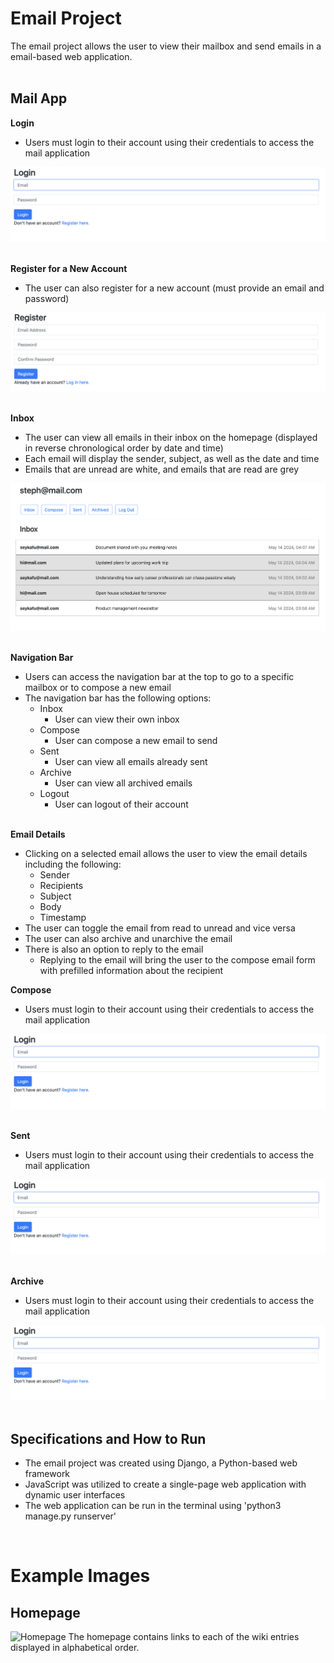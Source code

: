 # Email Project
The email project allows the user to view their mailbox and send emails in a email-based web application.
<br></br>

## Mail App
**Login** 
- Users must login to their account using their credentials to access the mail application
&nbsp;

![Login](/mail/static/mail/images/login.png?raw=true "Login")
<br></br>

**Register for a New Account**
- The user can also register for a new account (must provide an email and password)
&nbsp;

![Register](/mail/static/mail/images/register.png?raw=true "Register")
<br></br>

**Inbox**
- The user can view all emails in their inbox on the homepage (displayed in reverse chronological order by date and time)
- Each email will display the sender, subject, as well as the date and time
- Emails that are unread are white, and emails that are read are grey
&nbsp;

![Inbox](/mail/static/mail/images/inbox.png?raw=true "Inbox")
<br></br>

**Navigation Bar**
- Users can access the navigation bar at the top to go to a specific mailbox or to compose a new email
- The navigation bar has the following options:
    - Inbox
      - User can view their own inbox
    - Compose
      - User can compose a new email to send
    - Sent
      - User can view all emails already sent
    - Archive
      - User can view all archived emails
    - Logout
      - User can logout of their account
<br></br>

**Email Details**
- Clicking on a selected email allows the user to view the email details including the following:
    - Sender
    - Recipients
    - Subject
    - Body
    - Timestamp
- The user can toggle the email from read to unread and vice versa 
- The user can also archive and unarchive the email
- There is also an option to reply to the email
    - Replying to the email will bring the user to the compose email form with prefilled information about the recipient

**Compose**
- Users must login to their account using their credentials to access the mail application
&nbsp;

![Login](/mail/static/mail/images/login.png?raw=true "Login")
<br></br>

**Sent**
- Users must login to their account using their credentials to access the mail application
&nbsp;

![Login](/mail/static/mail/images/login.png?raw=true "Login")
<br></br>

**Archive**
- Users must login to their account using their credentials to access the mail application
&nbsp;

![Login](/mail/static/mail/images/login.png?raw=true "Login")
<br></br>


## Specifications and How to Run
- The email project was created using Django, a Python-based web framework
- JavaScript was utilized to create a single-page web application with dynamic user interfaces
- The web application can be run in the terminal using 'python3 manage.py runserver'
  
&nbsp;  

# Example Images
## Homepage
![Homepage](/encyclopedia/static/encyclopedia/images/homepage.png?raw=true "Homepage")
The homepage contains links to each of the wiki entries displayed in alphabetical order.

